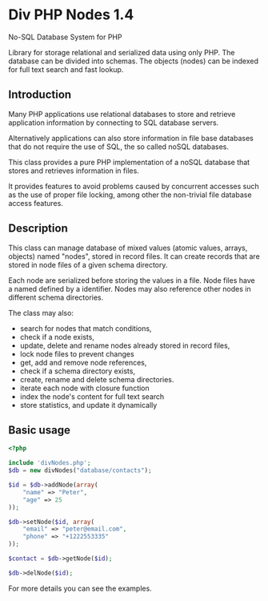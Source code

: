 # Div PHP Nodes 1.4
No-SQL Database System for PHP

Library for storage relational and serialized data 
using only PHP. The database can be divided into schemas. 
The objects (nodes) can be indexed for full text search 
and fast lookup.

## Introduction
Many PHP applications use relational databases to store and 
retrieve application information by connecting to SQL database servers.

Alternatively applications can also store information in file base 
databases that do not require the use of SQL, the so called noSQL databases.

This class provides a pure PHP implementation of a noSQL database that 
stores and retrieves information in files.

It provides features to avoid problems caused by concurrent accesses 
such as the use of proper file locking, among other the non-trivial 
file database access features.

## Description
This class can manage database of mixed values 
(atomic values, arrays, objects) named "nodes", stored in record files. 
It can create records that are stored in node files of a given schema 
directory.

Each node are serialized before storing the values in a file. Node 
files have a named defined by a identifier. Nodes may also reference 
other nodes in different schema directories.

The class may also:
- search for nodes that match conditions, 
- check if a node exists, 
- update, delete and rename nodes already stored in record files,
- lock node files to prevent changes
- get, add and remove node references,
- check if a schema directory exists, 
- create, rename and delete schema directories.
- iterate each node with closure function
- index the node's content for full text search
- store statistics, and update it dynamically 

## Basic usage

```php
<?php

include 'divNodes.php';
$db = new divNodes("database/contacts");

$id = $db->addNode(array(
    "name" => "Peter",
    "age" => 25
));

$db->setNode($id, array(
    "email" => "peter@email.com",
    "phone" => "+1222553335"
));

$contact = $db->getNode($id);

$db->delNode($id);
```

For more details you can see the examples.